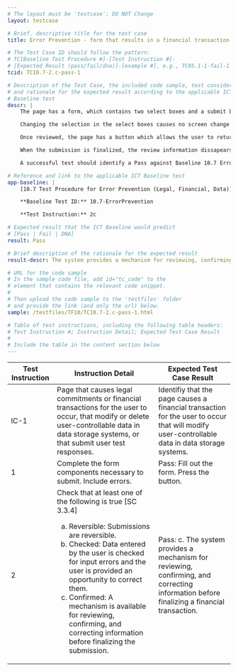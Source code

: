 ```yaml
---
# The layout must be 'testcase'; DO NOT Change
layout: testcase

# Brief, descriptive title for the test case
title: Error Prevention - form that results in a financial transaction is confirmed before final submission

# The Test Case ID should follow the pattern:
# TC[Baseline Test Procedure #]-[Test Instruction #]-
# [Expected Result (pass/fail/dna)]-[example #], e.g., TC05.1-1-fail-1
tcid: TC10.7-2.c-pass-1

# Description of the Test Case, the included code sample, test considerations,
# and rationale for the expected result according to the applicable ICT
# Baseline test
descr: | 
    The page has a form, which contains two select boxes and a submit button.

    Changing the selection in the select boxes causes no screen change and triggers no validation. When the button is pressed, the form disappears and a mechanism to review and confirm the entries appears and receives focus.

    Once reviewed, the page has a button which allows the user to return to the form to change the entries and a button to finalize the submission.

    When the submission is finalized, the review information dissapears, and a confirmation notification appears and receives focus. The confirmation notification says that a financial transaction has occured.

    A successful test should identify a Pass against Baseline 10.7 Error Prevention (Legal, Financial, Data)

# Reference and link to the applicable ICT Baseline test
app-baseline: | 
    [10.7 Test Procedure for Error Prevention (Legal, Financial, Data)](https://ictbaseline.access-board.gov/10Forms/#107-test-procedure-for-error-prevention-legal-financial-data)

    **Baseline Test ID:** 10.7-ErrorPrevention

    **Test Instruction:** 2c

# Expected result that the ICT Baseline would predict
# [Pass | Fail | DNA]
result: Pass

# Brief description of the rationale for the expected result
result-descr: The system provides a mechanism for reviewing, confirming, and correcting information before finalizing a financial transaction.

# URL for the code sample
# In the sample code file, add id="tc_code" to the
# element that contains the relevant code snippet.
#
# Then upload the code sample to the 'testfiles' folder
# and provide the link (and only the url) below.
sample: /testfiles/TF10/TC10.7-2.c-pass-1.html

# Table of test instructions, including the following table headers:
# Test Instruction #; Instruction Detail; Expected Test Case Result
#
# Include the table in the content section below
---
```

<table>
    <thead>
        <tr>
            <th>Test Instruction</th>
            <th>Instruction Detail</th>
            <th>Expected Test Case Result</th>
        </tr>
    </thead>
    <tr>
        <td>IC-1</td>
        <td>Page that causes legal commitments or financial transactions for the user to occur, that modify or delete user-controllable data in data storage systems, or that submit user test responses.</td>
        <td>Identifiy that the page causes a financial transaction for the user to occur that will modify user-controllable data in data storage systems.</td>
    </tr>
    <tr>
        <td>1</td>
        <td>Complete the form components necessary to submit. Include errors.</td>
        <td>Pass: Fill out the form. Press the button.</td>
    </tr>
    <tr>
        <td>2</td>
        <td>Check that at least one of the following is true [SC 3.3.4] 
            <ol type="a">
                <li> Reversible: Submissions are reversible.</li>
                <li> Checked: Data entered by the user is checked for input errors and the user is provided an opportunity to correct them.</li>
                <li> Confirmed: A mechanism is available for reviewing, confirming, and correcting information before finalizing the submission.</li>
            </ol></td>
        <td>Pass: c. The system provides a mechanism for reviewing, confirming, and correcting information before finalizing a financial transaction.</td>
    </tr>
</table>